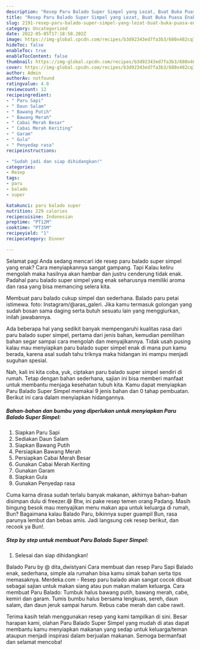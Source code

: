 ```yaml
---
description: "Resep Paru Balado Super Simpel yang Lezat, Buat Buka Puasa Enak Banget"
title: "Resep Paru Balado Super Simpel yang Lezat, Buat Buka Puasa Enak Banget"
slug: 2191-resep-paru-balado-super-simpel-yang-lezat-buat-buka-puasa-enak-banget
category: Uncategorized
date: 2022-05-05T17:18:58.202Z
image: https://img-global.cpcdn.com/recipes/b3d92343ed7fa3b3/680x482cq70/paru-balado-super-simpel-foto-resep-utama.jpg
hideToc: false
enableToc: true
enableTocContent: false
thumbnail: https://img-global.cpcdn.com/recipes/b3d92343ed7fa3b3/680x482cq70/paru-balado-super-simpel-foto-resep-utama.jpg
cover: https://img-global.cpcdn.com/recipes/b3d92343ed7fa3b3/680x482cq70/paru-balado-super-simpel-foto-resep-utama.jpg
author: Admin
authorAv: notfound
ratingvalue: 4.8
reviewcount: 12
recipeingredient:
- " Paru Sapi"
- " Daun Salam"
- " Bawang Putih"
- " Bawang Merah"
- " Cabai Merah Besar"
- " Cabai Merah Keriting"
- " Garam"
- " Gula"
- " Penyedap rasa"
recipeinstructions:

- "Sudah jadi dan siap dihidangkan!"
categories:
- Resep
tags:
- paru
- balado
- super

katakunci: paru balado super 
nutrition: 229 calories
recipecuisine: Indonesian
preptime: "PT12M"
cooktime: "PT35M"
recipeyield: "1"
recipecategory: Dinner

---
```



Selamat pagi Anda sedang mencari ide resep paru balado super simpel yang enak? Cara menyiapkannya sangat gampang. Tapi Kalau keliru mengolah maka hasilnya akan hambar dan justru cenderung tidak enak. Padahal paru balado super simpel yang enak seharusnya memiliki aroma dan rasa yang bisa memancing selera kita.


Membuat paru balado cukup simpel dan sederhana. Balado paru petai istimewa. foto: Instagram/@aras_galeri. Jika kamu termasuk golongan yang sudah bosan sama daging serta butuh sesuatu lain yang menggiurkan, inilah jawabannya.

Ada beberapa hal yang sedikit banyak mempengaruhi kualitas rasa dari paru balado super simpel, pertama dari jenis bahan, kemudian pemilihan bahan segar sampai cara mengolah dan menyajikannya. Tidak usah pusing kalau mau menyiapkan paru balado super simpel enak di mana pun kamu berada, karena asal sudah tahu triknya maka hidangan ini mampu menjadi suguhan spesial.


Nah, kali ini kita coba, yuk, ciptakan paru balado super simpel sendiri di rumah. Tetap dengan bahan sederhana, sajian ini bisa memberi manfaat untuk membantu menjaga kesehatan tubuh kita. Kamu dapat menyiapkan Paru Balado Super Simpel memakai 9 jenis bahan dan 0 tahap pembuatan. Berikut ini cara dalam menyiapkan hidangannya.

<!--inarticleads1-->

##### Bahan-bahan dan bumbu yang diperlukan untuk menyiapkan Paru Balado Super Simpel:

1. Siapkan  Paru Sapi
1. Sediakan  Daun Salam
1. Siapkan  Bawang Putih
1. Persiapkan  Bawang Merah
1. Persiapkan  Cabai Merah Besar
1. Gunakan  Cabai Merah Keriting
1. Gunakan  Garam
1. Siapkan  Gula
1. Gunakan  Penyedap rasa


Cuma karna dirasa sudah terlalu banyak makanan, akhirnya bahan-bahan disimpan dulu di freezer.😄 Btw, ini pake resep temen orang Padang. Masih bingung besok mau menyajikan menu makan apa untuk keluarga di rumah, Bun? Bagaimana kalau Balado Paru, bikinnya super guampil Bun, rasa parunya lembut dan bebas amis. Jadi langsung cek resep berikut, dan recook ya Bun!. 

<!--inarticleads2-->

##### Step by step untuk membuat Paru Balado Super Simpel:


1. Selesai dan siap dihidangkan!

Balado Paru by @ dita_dwistyani Cara membuat dan resep Paru Sapi Balado enak, sederhana, simple ala rumahan bisa kamu simak bahan serta tips memasaknya. Merdeka.com - Resep paru balado akan sangat cocok dibuat sebagai sajian untuk makan siang atau pun makan malam keluarga. Cara membuat Paru Balado: Tumbuk halus bawang putih, bawang merah, cabe, kemiri dan garam. Tumis bumbu halus bersama lengkuas, sereh, daun salam, dan daun jeruk sampai harum. Rebus cabe merah dan cabe rawit. 

Terima kasih telah menggunakan resep yang kami tampilkan di sini. Besar harapan kami, olahan Paru Balado Super Simpel yang mudah di atas dapat membantu kamu menyiapkan makanan yang sedap untuk keluarga/teman ataupun menjadi inspirasi dalam berjualan makanan. Semoga bermanfaat dan selamat mencoba!

